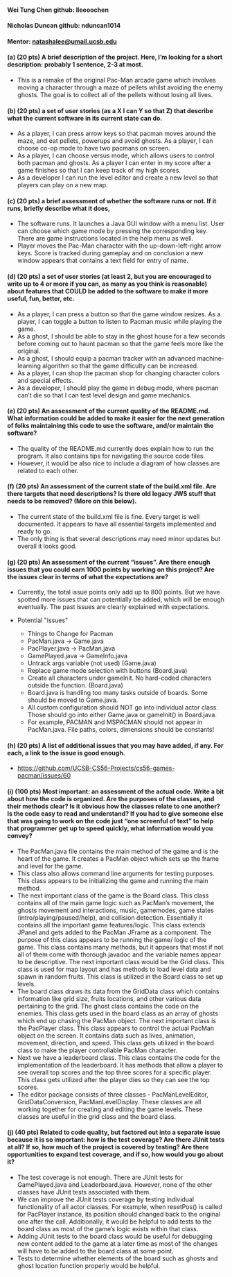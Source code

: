 #### Wei Tung Chen github: lleeoochen
#### Nicholas Duncan github: nduncan1014
#### Mentor: natashalee@umail.ucsb.edu

#### (a) (20 pts) A brief description of the project. Here, I’m looking for a short description: probably 1 sentence, 2-3 at most. 

* This is a remake of the original Pac-Man arcade game which involves moving a character through a maze of pellets whilst avoiding the enemy ghosts. The goal is to collect all of the pellets without losing all lives.

#### (b) (20 pts) a set of user stories (as a X I can Y so that Z) that describe what the current software in its current state can do.

* As a player, I can press arrow keys so that pacman moves around the maze, and eat pellets, powerups and avoid ghosts. As a player, I can choose co-op mode to have two pacmans on screen.
* As a player, I can choose versus mode, which allows users to control both pacman and ghosts. As a player I can enter in my score after a game finishes so that I can keep track of my high scores.
* As a developer I can run the level editor and create a new level so that players can play on a new map.

#### (c) (20 pts) a brief assessment of whether the software runs or not. If it runs, briefly describe what it does,

* The software runs. It launches a Java GUI window with a menu list. User can choose which game mode by pressing the corresponding key. There are game instructions located in the help menu as well.
* Player moves the Pac-Man character with the up-down-left-right arrow keys. Score is tracked during gameplay and on conclusion  a new window appears that contains a text field for entry of name.

#### (d) (20 pts) a set of user stories (at least 2, but you are encouraged to write up to 4 or more if you can, as many as you think is reasonable) about features that COULD be added to the software to make it more useful, fun, better, etc.

* As a player, I can press a button so that the game window resizes. As a player, I can toggle a button to listen to Pacman music while playing the game.
* As a ghost, I should be able to stay in the ghost house for a few seconds before coming out to haunt pacman so that the game feels more like the original.
* As a ghost, I should equip a pacman tracker with an advanced machine-learning algorithm so that the game difficulty can be increased.
* As a player, I can shop the pacman shop for changing character colors and special effects.
* As a developer, I should play the game in debug mode, where pacman can’t die so that I can test level design and game mechanics.


#### (e) (20 pts) An assessment of the current quality of the README.md. What information could be added to make it easier for the next generation of folks maintaining this code to use the software, and/or maintain the software?

* The quality of the README.md currently does explain how to run the program. It also contains tips for navigating the source code files.
* However, it would be also nice to include a diagram of how classes are related to each other.

#### (f) (20 pts) An assessment of the current state of the build.xml file. Are there targets that need descriptions? Is there old legacy JWS stuff that needs to be removed? (More on this below).

* The current state of the build.xml file is fine. Every target is well documented. It appears to have all essential targets implemented and ready to go.
* The only thing is that several descriptions may need minor updates but overall it looks good.

#### (g) (20 pts) An assessment of the current “issues”. Are there enough issues that you could earn 1000 points by working on this project? Are the issues clear in terms of what the expectations are?

* Currently, the total issue points only add up to 800 points. But we have spotted more issues that can potentially be added, which will be enough eventually. The past issues are clearly explained with expectations.

* Potential "issues"

	* Things to Change for Pacman
	* PacMan.java -> Game.java
	* PacPlayer.java -> PacMan.java
	* GamePlayed.java -> GameInfo.java
	* Untrack args variable (not used) (Game.java)
	* Replace game mode selection with buttons (Board.java)
	* Create all characters under gameInit. No hard-coded characters outside the function. (Board.java)
	* Board.java is handling too many tasks outside of boards. Some should be moved to Game.java.
	* All custom configuration should NOT go into individual actor class. Those should go into either Game.java or gameInit() in Board.java.
	* For example, PACMAN and MSPACMAN should not appear in PacMan.java. File paths, colors, dimensions should be constants!


#### (h) (20 pts) A list of additional issues that you may have added, if any. For each, a link to the issue is good enough.

* https://github.com/UCSB-CS56-Projects/cs56-games-pacman/issues/60

#### (i) (100 pts) Most important: an assessment of the actual code. Write a bit about how the code is organized. Are the purposes of the classes, and their methods clear? Is it obvious how the classes relate to one another? Is the code easy to read and understand? If you had to give someone else that was going to work on the code just “one screenful of text” to help that programmer get up to speed quickly, what information would you convey?

* The PacMan.java file contains the main method of the game and is the heart of the game. It creates a PacMan object which sets up the frame and level for the game.
* This class also allows command line arguments for testing purposes. This class appears to be initializing the game and running the main method.
* The next important class of the game is the Board class. This class contains all of the main game logic such as PacMan’s movement, the ghosts movement and interactions, music, gamemodes, game states (intro/playing/paused/help), and collision detection. Essentially it contains all the important game features/logic. This class extends JPanel and gets added to the PacMan JFrame as a component. The purpose of this class appears to be running the game/ logic of the game. This class contains many methods, but it appears that most if not all of them come with thorough javadoc and the variable names appear to be descriptive. The next important class would be the Grid class. This class is used for map layout and has methods to load level data and spawn in random fruits. This class is utilized in the Board class to set up levels. 
* The board class draws its data from the GridData class which contains information like grid size, fruits locations, and other various data pertaining to the grid. The ghost class contains the code on the enemies. This class gets used in the board class as an array of ghosts which end up chasing the PacMan object. The next important class is the PacPlayer class. This class appears to control the actual PacMan object on the screen. It contains data such as lives, animation, movement, direction, and speed. This class gets utilized in the board class to make the player controllable PacMan character. 
* Next we have a leaderboard class. This class contains the code for the implementation of the leaderboard. It has methods that allow a player to see overall top scores and the top three scores for a specific player. This class gets utilized after the player dies so they can see the top scores. 
* The editor package consists of three classes - PacManLevelEditor, GridDataConversion, PacManLevelDisplay. These classes are all working together for creating and editing the game levels. These classes are useful in the grid class and the board class.

#### (j) (40 pts) Related to code quality, but factored out into a separate issue because it is so important: how is the test coverage? Are there JUnit tests at all? If so, how much of the project is covered by testing? Are there opportunities to expand test coverage, and if so, how would you go about it?

* The test coverage is not enough. There are JUnit tests for GamePlayed.java and Leaderboard.java. However, none of the other classes have JUnit tests associated with them.
* We can improve the JUnit tests coverage by testing individual functionality of all actor classes. For example, when resetPos() is called for PacPlayer instance, its position should changed back to the original one after the call. Additionally, it would be helpful to add tests to the board class as most of the game’s logic exists within that class.
* Adding JUnit tests to the board class would be useful for debugging new content added to the game at a later time as most of the changes will have to be added to the board class at some point.
* Tests to determine whether elements of the board such as ghosts and ghost location function properly would be helpful.


